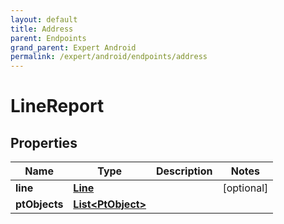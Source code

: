 ```yaml
---
layout: default
title: Address
parent: Endpoints
grand_parent: Expert Android
permalink: /expert/android/endpoints/address
---
```


# LineReport

## Properties
Name | Type | Description | Notes
------------ | ------------- | ------------- | -------------
**line** | [**Line**](Line.md) |  |  [optional]
**ptObjects** | [**List&lt;PtObject&gt;**](PtObject.md) |  | 



